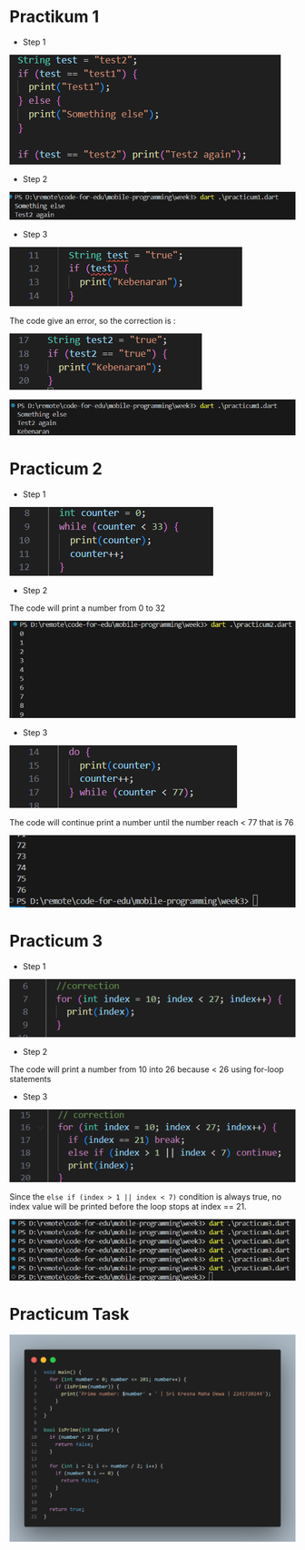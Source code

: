 # Practikum 1
* Step 1

![praktikum1](praktikum1.png)

* Step 2

![result1](result-prak1.png)
* Step 3

![praktikum2](praktikum1-1.png)

The code give an error, so the correction is :

![correction](correction.png)

![result](result-correction.png)

# Practicum 2
* Step 1

![alt text](praktikum2.png)

* Step 2

The code will print a number from 0 to 32

![alt text](result-prak2.png)

* Step 3

![alt text](praktikum2-1.png)

The code will continue print a number until the number reach < 77 that is 76

![alt text](result-prak2-1.png)

# Practicum 3

* Step 1

![alt text](praktikum3.png)

* Step 2

The code will print a number from 10 into 26 because < 26 using for-loop statements

* Step 3

![alt text](praktikum3-1.png)

Since the `else if (index > 1 || index < 7)` condition is always true, no index value will be printed before the loop stops at index == 21.

![alt text](result-prak3-1.png)

# Practicum Task

![alt text](code.png)